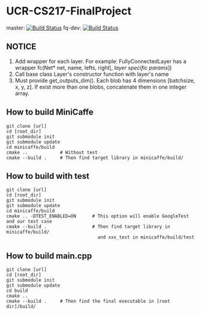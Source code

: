 # UCR-CS217-FinalProject

master: [![Build Status](https://travis-ci.com/DavyVan/UCR-CS217-FinalProject.svg?token=aPmAPRxERpUR8kmR2XzD&branch=master)](https://travis-ci.com/DavyVan/UCR-CS217-FinalProject)
fq-dev: [![Build Status](https://travis-ci.com/DavyVan/UCR-CS217-FinalProject.svg?token=aPmAPRxERpUR8kmR2XzD&branch=fq-dev)](https://travis-ci.com/DavyVan/UCR-CS217-FinalProject)

## NOTICE

1. Add wrapper for each layer. For example: FullyConnectedLayer has a wrapper fc(Net* net, name, lefts, right[, _layer specific params_])
2. Call base class Layer's constructor function with layer's name
3. Must provide get_outputs_dim(). Each blob has 4 dimensions \[batchsize, x, y, z\]. If exist more than one blobs, concatenate them in one integer array.

## How to build MiniCaffe

    git clone [url]  
    cd [root_dir]  
    git submodule init  
    git submodule update
    cd minicaffe/build  
    cmake ..            # Without test
    cmake --build .     # Then find target library in minicaffe/build/ 


## How to build with test

    git clone [url]
    cd [root_dir]
    git submodule init
    git submodule update
    cd minicaffe/build
    cmake .. -DTEST_ENABLED=ON      # This option will enable GoogleTest and our test case
    cmake --build .                 # Then find target library in minicaffe/build/ 
                                      and xxx_test in minicaffe/build/test

## How to build main.cpp

    git clone [url]
    cd [root_dir]
    git submodule init
    git submodule update
    cd build
    cmake ..
    cmake --build .     # Then find the final executable in [root dir]/build/
